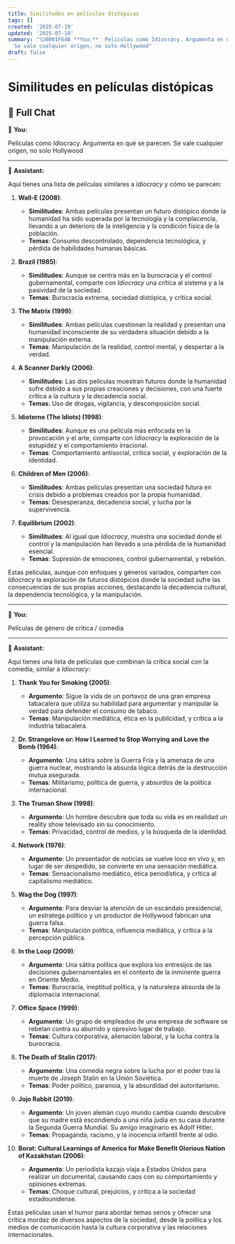 ```yaml
---
title: Similitudes en películas distópicas
tags: []
created: '2025-07-19'
updated: '2025-07-19'
summary: "\U0001F64B **You:**  Películas como Idiocracy. Argumenta en qué se parecen.
  Se vale cualquier origen, no solo Hollywood"
draft: false
---
```


# Similitudes en películas distópicas

## 🧠 Full Chat

🙋 **You:**

Películas como Idiocracy. Argumenta en qué se parecen. Se vale cualquier origen, no solo Hollywood

---

🤖 **Assistant:**

Aquí tienes una lista de películas similares a *Idiocracy* y cómo se parecen:

1. **Wall-E (2008)**: 
   - **Similitudes**: Ambas películas presentan un futuro distópico donde la humanidad ha sido superada por la tecnología y la complacencia, llevando a un deterioro de la inteligencia y la condición física de la población.
   - **Temas**: Consumo descontrolado, dependencia tecnológica, y pérdida de habilidades humanas básicas.

2. **Brazil (1985)**:
   - **Similitudes**: Aunque se centra más en la burocracia y el control gubernamental, comparte con *Idiocracy* una crítica al sistema y a la pasividad de la sociedad.
   - **Temas**: Burocracia extrema, sociedad distópica, y crítica social.

3. **The Matrix (1999)**:
   - **Similitudes**: Ambas películas cuestionan la realidad y presentan una humanidad inconsciente de su verdadera situación debido a la manipulación externa.
   - **Temas**: Manipulación de la realidad, control mental, y despertar a la verdad.

4. **A Scanner Darkly (2006)**:
   - **Similitudes**: Las dos películas muestran futuros donde la humanidad sufre debido a sus propias creaciones y decisiones, con una fuerte crítica a la cultura y la decadencia social.
   - **Temas**: Uso de drogas, vigilancia, y descomposición social.

5. **Idioterne (The Idiots) (1998)**:
   - **Similitudes**: Aunque es una película más enfocada en la provocación y el arte, comparte con *Idiocracy* la exploración de la estupidez y el comportamiento irracional.
   - **Temas**: Comportamiento antisocial, crítica social, y exploración de la identidad.

6. **Children of Men (2006)**:
   - **Similitudes**: Ambas películas presentan una sociedad futura en crisis debido a problemas creados por la propia humanidad.
   - **Temas**: Desesperanza, decadencia social, y lucha por la supervivencia.

7. **Equilibrium (2002)**:
   - **Similitudes**: Al igual que *Idiocracy*, muestra una sociedad donde el control y la manipulación han llevado a una pérdida de la humanidad esencial.
   - **Temas**: Supresión de emociones, control gubernamental, y rebelión.

Estas películas, aunque con enfoques y géneros variados, comparten con *Idiocracy* la exploración de futuros distópicos donde la sociedad sufre las consecuencias de sus propias acciones, destacando la decadencia cultural, la dependencia tecnológica, y la manipulación.

---

🙋 **You:**

Películas de género de critica / comedia

---

🤖 **Assistant:**

Aquí tienes una lista de películas que combinan la crítica social con la comedia, similar a *Idiocracy*:

1. **Thank You for Smoking (2005)**:
   - **Argumento**: Sigue la vida de un portavoz de una gran empresa tabacalera que utiliza su habilidad para argumentar y manipular la verdad para defender el consumo de tabaco.
   - **Temas**: Manipulación mediática, ética en la publicidad, y crítica a la industria tabacalera.

2. **Dr. Strangelove or: How I Learned to Stop Worrying and Love the Bomb (1964)**:
   - **Argumento**: Una sátira sobre la Guerra Fría y la amenaza de una guerra nuclear, mostrando la absurda lógica detrás de la destrucción mutua asegurada.
   - **Temas**: Militarismo, política de guerra, y absurdos de la política internacional.

3. **The Truman Show (1998)**:
   - **Argumento**: Un hombre descubre que toda su vida es en realidad un reality show televisado sin su conocimiento.
   - **Temas**: Privacidad, control de medios, y la búsqueda de la identidad.

4. **Network (1976)**:
   - **Argumento**: Un presentador de noticias se vuelve loco en vivo y, en lugar de ser despedido, se convierte en una sensación mediática.
   - **Temas**: Sensacionalismo mediático, ética periodística, y crítica al capitalismo mediático.

5. **Wag the Dog (1997)**:
   - **Argumento**: Para desviar la atención de un escándalo presidencial, un estratega político y un productor de Hollywood fabrican una guerra falsa.
   - **Temas**: Manipulación política, influencia mediática, y crítica a la percepción pública.

6. **In the Loop (2009)**:
   - **Argumento**: Una sátira política que explora los entresijos de las decisiones gubernamentales en el contexto de la inminente guerra en Oriente Medio.
   - **Temas**: Burocracia, ineptitud política, y la naturaleza absurda de la diplomacia internacional.

7. **Office Space (1999)**:
   - **Argumento**: Un grupo de empleados de una empresa de software se rebelan contra su aburrido y opresivo lugar de trabajo.
   - **Temas**: Cultura corporativa, alienación laboral, y la lucha contra la burocracia.

8. **The Death of Stalin (2017)**:
   - **Argumento**: Una comedia negra sobre la lucha por el poder tras la muerte de Joseph Stalin en la Unión Soviética.
   - **Temas**: Poder político, paranoia, y la absurdidad del autoritarismo.

9. **Jojo Rabbit (2019)**:
   - **Argumento**: Un joven alemán cuyo mundo cambia cuando descubre que su madre está escondiendo a una niña judía en su casa durante la Segunda Guerra Mundial. Su amigo imaginario es Adolf Hitler.
   - **Temas**: Propaganda, racismo, y la inocencia infantil frente al odio.

10. **Borat: Cultural Learnings of America for Make Benefit Glorious Nation of Kazakhstan (2006)**:
    - **Argumento**: Un periodista kazajo viaja a Estados Unidos para realizar un documental, causando caos con su comportamiento y opiniones extremas.
    - **Temas**: Choque cultural, prejuicios, y crítica a la sociedad estadounidense.

Estas películas usan el humor para abordar temas serios y ofrecer una crítica mordaz de diversos aspectos de la sociedad, desde la política y los medios de comunicación hasta la cultura corporativa y las relaciones internacionales.